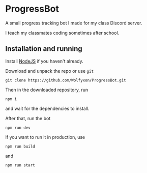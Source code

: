 # ProgressBot
A small progress tracking bot I made for my class Discord server.

I teach my classmates coding sometimes after school.

## Installation and running
Install [NodeJS](https://nodejs.org/en) if you haven't already.

Download and unpack the repo or use `git`
```
git clone https://github.com/Wolfyxon/ProgressBot.git
```

Then in the downloaded repository, run
```
npm i
```
and wait for the dependencies to install.

After that, run the bot
```
npm run dev
```

If you want to run it in production, use
```
npm run build
```
and
```
npm run start
```
